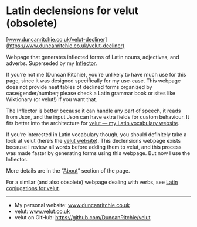 # Latin declensions for velut (obsolete)
[www.duncanritchie.co.uk/velut-decliner](https://www.duncanritchie.co.uk/velut-decliner)

Webpage that generates inflected forms of Latin nouns, adjectives, and adverbs.
Superseded by my [Inflector](https://github.com/DuncanRitchie/velut-inflector).

If you’re not me (Duncan Ritchie), you’re unlikely to have much use for this page, since it was designed specifically for my use-case.
This webpage does not provide neat tables of declined forms organized by case/gender/number; please check a Latin grammar book or sites like Wiktionary (or velut!) if you want that.

The Inflector is better because it can handle any part of speech, it reads from Json, and the input Json can have extra fields for custom behaviour.
It fits better into the architecture for [velut — my Latin vocabulary website](https://github.com/DuncanRitchie/velut).

If you’re interested in Latin vocabulary though, you should definitely take a look at velut (here’s the [velut website](https://www.velut.co.uk)).
This declensions webpage exists because I review all words before adding them to velut, and this process was made faster by generating forms using this webpage.
But now I use the Inflector.

More details are in the “[About](https://www.duncanritchie.co.uk/velut-decliner/#about)” section of the page.

For a similar (and also obsolete) webpage dealing with verbs, see [Latin conjugations for velut](https://github.com/DuncanRitchie/velut-conjugator).

------

* My personal website: www.duncanritchie.co.uk
* velut: www.velut.co.uk
* velut on GitHub: https://github.com/DuncanRitchie/velut
